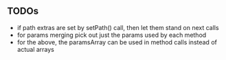 ## TODOs

* if path extras are set by setPath() call, then let them stand on next calls
* for params merging pick out just the params used by each method
* for the above, the paramsArray can be used in method calls instead of actual arrays